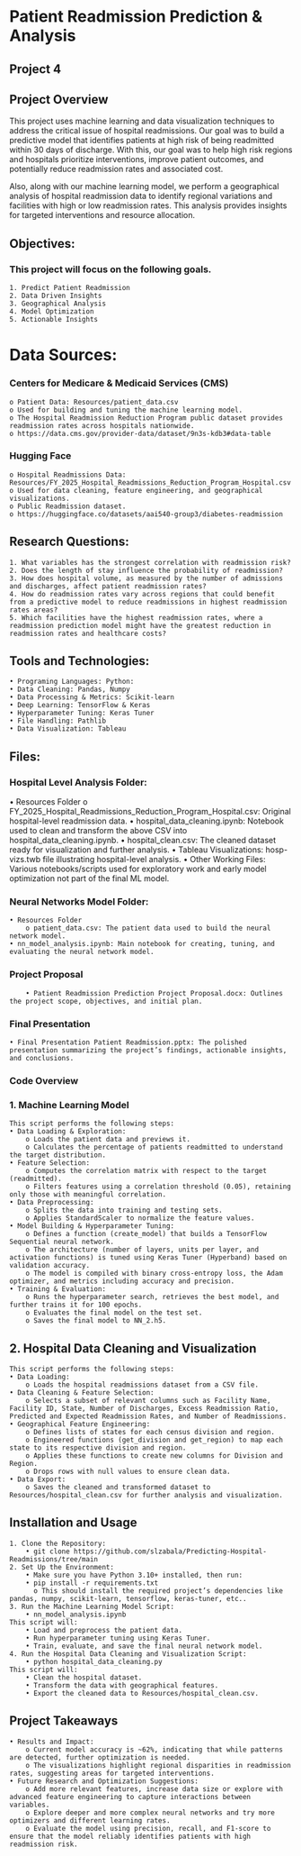 # Patient Readmission Prediction & Analysis
## Project 4

## Project Overview
This project uses machine learning and data visualization techniques to address the critical issue of hospital readmissions. Our goal was to build a predictive model that identifies patients at high risk of being readmitted within 30 days of discharge. With this, our goal was to help high risk regions and hospitals prioritize interventions, improve patient outcomes, and potentially reduce readmission rates and associated cost.

Also, along with our machine learning model, we perform a geographical analysis of hospital readmission data to identify regional variations and facilities with high or low readmission rates. This analysis provides insights for targeted interventions and resource allocation.

## Objectives: 
### This project will focus on the following goals. 
    1. Predict Patient Readmission 
    2. Data Driven Insights
    3. Geographical Analysis
    4. Model Optimization
    5. Actionable Insights

# Data Sources:
### Centers for Medicare & Medicaid Services (CMS)
    o Patient Data: Resources/patient_data.csv
    o Used for building and tuning the machine learning model.
    o The Hospital Readmission Reduction Program public dataset provides readmission rates across hospitals nationwide. 
    o https://data.cms.gov/provider-data/dataset/9n3s-kdb3#data-table
### Hugging Face
    o Hospital Readmissions Data: Resources/FY_2025_Hospital_Readmissions_Reduction_Program_Hospital.csv
    o Used for data cleaning, feature engineering, and geographical visualizations.
    o Public Readmission dataset.
    o https://huggingface.co/datasets/aai540-group3/diabetes-readmission
    
## Research Questions: 
    1. What variables has the strongest correlation with readmission risk?
    2. Does the length of stay influence the probability of readmission?
    3. How does hospital volume, as measured by the number of admissions and discharges, affect patient readmission rates?
    4. How do readmission rates vary across regions that could benefit from a predictive model to reduce readmissions in highest readmission rates areas?
    5. Which facilities have the highest readmission rates, where a readmission prediction model might have the greatest reduction in readmission rates and healthcare costs?
    
## Tools and Technologies:
    • Programing Languages: Python:
    • Data Cleaning: Pandas, Numpy
    • Data Processing & Metrics: Scikit-learn
    • Deep Learning: TensorFlow & Keras
    • Hyperparameter Tuning: Keras Tuner
    • File Handling: Pathlib
    • Data Visualization: Tableau
    
## Files:
### Hospital Level Analysis Folder:
• Resources Folder
    o FY_2025_Hospital_Readmissions_Reduction_Program_Hospital.csv: Original hospital-level readmission data.
• hospital_data_cleaning.ipynb: Notebook used to clean and transform the above CSV into hospital_data_cleaning.ipynb.
• hospital_clean.csv: The cleaned dataset ready for visualization and further analysis.
• Tableau Visualizations: hosp-vizs.twb file illustrating hospital-level analysis.
• Other Working Files: Various notebooks/scripts used for exploratory work and early model optimization not part of the final ML model.
### Neural Networks Model Folder:
    • Resources Folder
        o patient_data.csv: The patient data used to build the neural network model.
    • nn_model_analysis.ipynb: Main notebook for creating, tuning, and evaluating the neural network model.
### Project Proposal
        • Patient Readmission Prediction Project Proposal.docx: Outlines the project scope, objectives, and initial plan.
### Final Presentation
    • Final Presentation Patient Readmission.pptx: The polished presentation summarizing the project’s findings, actionable insights, and conclusions.
    
### Code Overview
### 1. Machine Learning Model
    This script performs the following steps:
    • Data Loading & Exploration:
        o Loads the patient data and previews it.
        o Calculates the percentage of patients readmitted to understand the target distribution.
    • Feature Selection:
        o Computes the correlation matrix with respect to the target (readmitted).
        o Filters features using a correlation threshold (0.05), retaining only those with meaningful correlation.
    • Data Preprocessing:
        o Splits the data into training and testing sets.
        o Applies StandardScaler to normalize the feature values.
    • Model Building & Hyperparameter Tuning:
        o Defines a function (create_model) that builds a TensorFlow Sequential neural network.
        o The architecture (number of layers, units per layer, and activation functions) is tuned using Keras Tuner (Hyperband) based on validation accuracy.
        o The model is compiled with binary cross-entropy loss, the Adam optimizer, and metrics including accuracy and precision.
    • Training & Evaluation:
        o Runs the hyperparameter search, retrieves the best model, and further trains it for 100 epochs.
        o Evaluates the final model on the test set.
        o Saves the final model to NN_2.h5.
## 2. Hospital Data Cleaning and Visualization
    This script performs the following steps:
    • Data Loading:
        o Loads the hospital readmissions dataset from a CSV file.
    • Data Cleaning & Feature Selection:
        o Selects a subset of relevant columns such as Facility Name, Facility ID, State, Number of Discharges, Excess Readmission Ratio, Predicted and Expected Readmission Rates, and Number of Readmissions.
    • Geographical Feature Engineering:
        o Defines lists of states for each census division and region.
        o Engineered functions (get_division and get_region) to map each state to its respective division and region.
        o Applies these functions to create new columns for Division and Region.
        o Drops rows with null values to ensure clean data.
    • Data Export:
        o Saves the cleaned and transformed dataset to Resources/hospital_clean.csv for further analysis and visualization.
    
## Installation and Usage
    1. Clone the Repository:
        • git clone https://github.com/slzabala/Predicting-Hospital-Readmissions/tree/main
    2. Set Up the Environment: 
        • Make sure you have Python 3.10+ installed, then run:
        • pip install -r requirements.txt
          o This should install the required project’s dependencies like pandas, numpy, scikit-learn, tensorflow, keras-tuner, etc..
    3. Run the Machine Learning Model Script:
        • nn_model_analysis.ipynb 
    This script will:
        • Load and preprocess the patient data.
        • Run hyperparameter tuning using Keras Tuner.
        • Train, evaluate, and save the final neural network model.
    4. Run the Hospital Data Cleaning and Visualization Script:
        • python hospital_data_cleaning.py
    This script will:
        • Clean the hospital dataset.
        • Transform the data with geographical features.
        • Export the cleaned data to Resources/hospital_clean.csv.
        
## Project Takeaways
    • Results and Impact: 
        o Current model accuracy is ~62%, indicating that while patterns are detected, further optimization is needed.
        o The visualizations highlight regional disparities in readmission rates, suggesting areas for targeted interventions.
    • Future Research and Optimization Suggestions: 
        o Add more relevant features, increase data size or explore with advanced feature engineering to capture interactions between variables.
        o Explore deeper and more complex neural networks and try more optimizers and different learning rates. 
        o Evaluate the model using precision, recall, and F1-score to ensure that the model reliably identifies patients with high readmission risk. 

